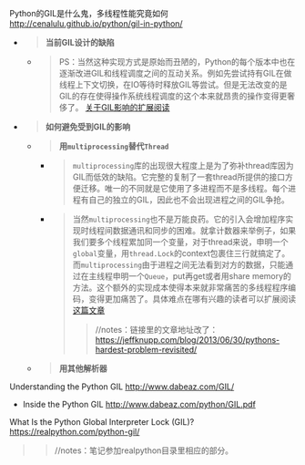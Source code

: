 
Python的GIL是什么鬼，多线程性能究竟如何 http://cenalulu.github.io/python/gil-in-python/
- > **当前GIL设计的缺陷**
  * > PS：当然这种实现方式是原始而丑陋的，Python的每个版本中也在逐渐改进GIL和线程调度之间的互动关系。例如先尝试持有GIL在做线程上下文切换，在IO等待时释放GIL等尝试。但是无法改变的是GIL的存在使得操作系统线程调度的这个本来就昂贵的操作变得更奢侈了。 [关于GIL影响的扩展阅读](http://www.dabeaz.com/GIL/)
- > **如何避免受到GIL的影响**
  * > **用`multiprocessing`替代`Thread`**
    + > `multiprocessing`库的出现很大程度上是为了弥补thread库因为GIL而低效的缺陷。它完整的复制了一套thread所提供的接口方便迁移。唯一的不同就是它使用了多进程而不是多线程。每个进程有自己的独立的GIL，因此也不会出现进程之间的GIL争抢。
    + > 当然`multiprocessing`也不是万能良药。它的引入会增加程序实现时线程间数据通讯和同步的困难。就拿计数器来举例子，如果我们要多个线程累加同一个变量，对于thread来说，申明一个`global`变量，用`thread.Lock`的context包裹住三行就搞定了。而`multiprocessing`由于进程之间无法看到对方的数据，只能通过在主线程申明一个`Queue`，put再get或者用share memory的方法。这个额外的实现成本使得本来就非常痛苦的多线程程序编码，变得更加痛苦了。具体难点在哪有兴趣的读者可以扩展阅读[这篇文章](http://www.jeffknupp.com/blog/2013/06/30/pythons-hardest-problem-revisited/)
      >> //notes：链接里的文章地址改了：https://jeffknupp.com/blog/2013/06/30/pythons-hardest-problem-revisited/
  * > **用其他解析器**

Understanding the Python GIL http://www.dabeaz.com/GIL/
- Inside the Python GIL http://www.dabeaz.com/python/GIL.pdf

What Is the Python Global Interpreter Lock (GIL)? https://realpython.com/python-gil/
>> //notes：笔记参加realpython目录里相应的部分。
